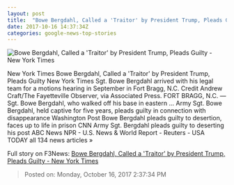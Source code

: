 ```yaml
---
layout: post
title:  "Bowe Bergdahl, Called a 'Traitor' by President Trump, Pleads Guilty - New York Times"
date: 2017-10-16 14:37:34Z
categories: google-news-top-stories
---
```


![Bowe Bergdahl, Called a 'Traitor' by President Trump, Pleads Guilty - New York Times](https://static01.nyt.com/images/2017/10/07/us/07bergdahl/07bergdahl-facebookJumbo.jpg)

New York Times Bowe Bergdahl, Called a 'Traitor' by President Trump, Pleads Guilty New York Times Sgt. Bowe Bergdahl arrived with his legal team for a motions hearing in September in Fort Bragg, N.C. Credit Andrew Craft/The Fayetteville Observer, via Associated Press. FORT BRAGG, N.C. — Sgt. Bowe Bergdahl, who walked off his base in eastern ... Army Sgt. Bowe Bergdahl, held captive for five years, pleads guilty in connection with disappearance Washington Post Bowe Bergdahl pleads guilty to desertion, faces up to life in prison CNN Army Sgt. Bergdahl pleads guilty to deserting his post ABC News NPR - U.S. News & World Report - Reuters - USA TODAY all 134 news articles »


Full story on F3News: [Bowe Bergdahl, Called a 'Traitor' by President Trump, Pleads Guilty - New York Times](http://www.f3nws.com/n/gTKSNF)

> Posted on: Monday, October 16, 2017 2:37:34 PM
